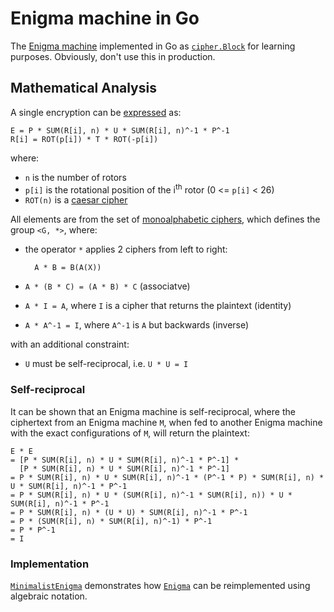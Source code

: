 # Enigma machine in Go

The [Enigma machine](https://en.wikipedia.org/wiki/Enigma_machine) implemented in Go as [`cipher.Block`](https://golang.org/pkg/crypto/cipher/#Block) for learning purposes. Obviously, don't use this in production.

## Mathematical Analysis

A single encryption can be [expressed](https://en.wikipedia.org/wiki/Enigma_machine#Mathematical_analysis) as:

    E = P * SUM(R[i], n) * U * SUM(R[i], n)^-1 * P^-1
    R[i] = ROT(p[i]) * T * ROT(-p[i])

where:

- `n` is the number of rotors
- `p[i]` is the rotational position of the i<sup>th</sup> rotor (0 <= `p[i]` < 26)
- `ROT(n)` is a [caesar cipher](https://en.wikipedia.org/wiki/Caesar_cipher)

All elements are from the set of [monoalphabetic ciphers](https://en.wikipedia.org/wiki/Substitution_cipher), which defines the group `<G, *>`, where:

- the operator `*` applies 2 ciphers from left to right:
    
        A * B = B(A(X))

- `A * (B * C) = (A * B) * C` (associatve)
- `A * I = A`, where `I` is a cipher that returns the plaintext (identity)
- `A * A^-1 = I`, where `A^-1` is `A` but backwards (inverse)

with an additional constraint:

- `U` must be self-reciprocal, i.e. `U * U = I`

### Self-reciprocal

It can be shown that an Enigma machine is self-reciprocal, where the ciphertext from an Enigma machine `M`, when fed to another Enigma machine with the exact configurations of `M`, will return the plaintext:

	E * E
	= [P * SUM(R[i], n) * U * SUM(R[i], n)^-1 * P^-1] *
	  [P * SUM(R[i], n) * U * SUM(R[i], n)^-1 * P^-1]
	= P * SUM(R[i], n) * U * SUM(R[i], n)^-1 * (P^-1 * P) * SUM(R[i], n) * U * SUM(R[i], n)^-1 * P^-1
	= P * SUM(R[i], n) * U * (SUM(R[i], n)^-1 * SUM(R[i], n)) * U * SUM(R[i], n)^-1 * P^-1
	= P * SUM(R[i], n) * (U * U) * SUM(R[i], n)^-1 * P^-1
	= P * (SUM(R[i], n) * SUM(R[i], n)^-1) * P^-1
	= P * P^-1
	= I

### Implementation

[`MinimalistEnigma`](https://github.com/hasyimibhar/enigma/blob/master/minimalist.go) demonstrates how [`Enigma`](https://github.com/hasyimibhar/enigma/blob/master/enigma.go) can be reimplemented using algebraic notation.
